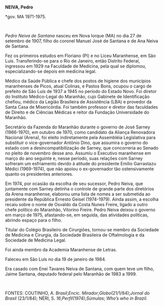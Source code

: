 **NEIVA, Pedro**

\*gov. MA 1971-1975.

 

*Pedro Neiva de Santana* nasceu em Nova Iorque (MA) no dia 27 de
setembro de 1907, filho do coronel Manuel José de Santana e de Ana Neiva
de Santana.

Fez os primeiros estudos em Floriano (PI) e no Liceu Maranhense, em São
Luís. Transferindo-se para o Rio de Janeiro, então Distrito Federal,
ingressou em 1929 na Faculdade de Medicina, pela qual se diplomou,
especializando-se depois em medicina legal.

Médico da Saúde Pública e chefe dos postos de higiene dos municípios
maranhenses de Picos, atual Colinas, e Pastos Bons, ocupou o cargo de
prefeito de São Luís de 1937 a 1945 no período do Estado Novo. Foi
diretor do Instituto Médico-Legal do Maranhão, cujo Gabinete de
Identificação chefiou, médico da Legião Brasileira de Assistência (LBA)
e provedor da Santa Casa de Misericórdia. Foi também professor e diretor
das faculdades de Direito e de Ciências Médicas e reitor da Fundação
Universidade do Maranhão.

Secretário da Fazenda do Maranhão durante o governo de José Sarney
(1966-1970), em outubro de 1970, como candidato da Aliança Renovadora
Nacional (Arena), foi eleito indiretamente pela Assembléia Legislativa
para substituir o vice-governador Antônio Dino, que assumira o governo
do estado com a desincompatibilização de Sarney, que concorreria ao
Senado no pleito de novembro desse ano. Assumiu o Executivo maranhense
em março do ano seguinte e, nesse período, suas relações com Sarney
sofreram um esfriamento devido à atitude do presidente Emílio Garrastazu
Médici (1969-1974), que não apoiou o ex-governador tão ostensivamente
quanto os presidentes anteriores.

Em 1974, por ocasião da escolha de seu sucessor, Pedro Neiva, que
juntamente com Sarney detinha o controle de grande parte dos diretórios
da Arena maranhense, elaborou uma lista de nomes a ser submetida ao
presidente da República Ernesto Geisel (1974-1979). Ainda assim, a
escolha recaiu sobre o nome de Osvaldo da Costa Nunes Freire, ligado a
outro chefe político do Maranhão, Vitorino Freire. Pedro Neiva deixou o
governo em março de 1975, afastando-se, em seguida, das atividades
políticas, abrindo espaço para o filho.

Titular do Colégio Brasileiro de Cirurgiões, tornou-se membro da
Sociedade de Medicina e Cirurgia, da Sociedade Brasileira de
Oftalmologia e da Sociedade de Medicina Legal.

Foi ainda membro da Academia Maranhense de Letras.

Faleceu em São Luís no dia 19 de janeiro de 1984.

Era casado com Enei Tavares Neiva de Santana, com quem teve um filho,
Jaime Santana, deputado federal pelo Maranhão de 1983 a 1999.

 

FONTES: COUTINHO, A. *Brasil*;*Encic. Mirador*;*Globo*(21/1/84);*Jornal
do Brasil* (23/1/84); NÉRI, S. *16*;*Perfil*(1974);*Súmulas*; *Who’s who
in Brazil.*

 
